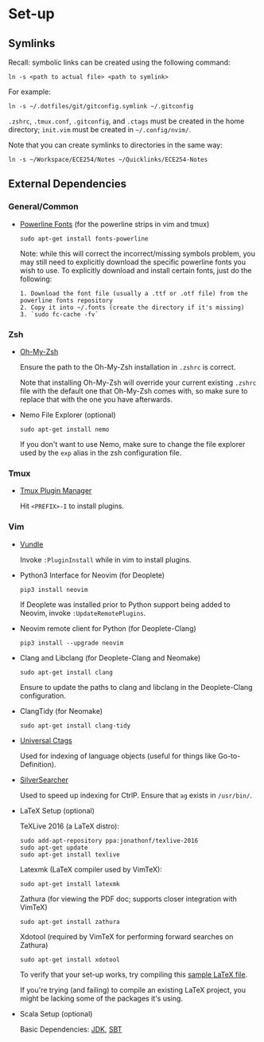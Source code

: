 # Set-up

## Symlinks

Recall: symbolic links can be created using the following command:

```
ln -s <path to actual file> <path to symlink>
```

For example:

```
ln -s ~/.dotfiles/git/gitconfig.symlink ~/.gitconfig
```

`.zshrc`, `.tmux.conf`, `.gitconfig`, and `.ctags` must be created in the home directory; `init.vim` must be created in `~/.config/nvim/`.

Note that you can create symlinks to directories in the same way:

```
ln -s ~/Workspace/ECE254/Notes ~/Quicklinks/ECE254-Notes
```

## External Dependencies

### General/Common

* [Powerline Fonts](https://github.com/powerline/fonts) (for the powerline strips in vim and tmux)

   ```
   sudo apt-get install fonts-powerline
   ```

   Note: while this will correct the incorrect/missing symbols problem, you may still need to explicitly download the specific powerline fonts you wish to use.
   To explicitly download and install certain fonts, just do the following:

      1. Download the font file (usually a .ttf or .otf file) from the powerline fonts repository
      2. Copy it into ~/.fonts (create the directory if it's missing)
      3. `sudo fc-cache -fv`

   [//]: # "How to install fonts on Linux: https://www.blackmoreops.com/2014/07/31/install-fonts-on-linux/"

### Zsh

* [Oh-My-Zsh](https://github.com/robbyrussell/oh-my-zsh)

   Ensure the path to the Oh-My-Zsh installation in `.zshrc` is correct.

   Note that installing Oh-My-Zsh will override your current existing `.zshrc` file with the default one that Oh-My-Zsh comes with, so make sure to replace that with the one you have afterwards.

* Nemo File Explorer (optional)
   ```
   sudo apt-get install nemo
   ```

   If you don't want to use Nemo, make sure to change the file explorer used by the `exp` alias in the zsh configuration file.

### Tmux

* [Tmux Plugin Manager](https://github.com/tmux-plugins/tpm)

   Hit `<PREFIX>-I` to install plugins.

### Vim

* [Vundle](https://github.com/VundleVim/Vundle.vim)

   Invoke `:PluginInstall` while in vim to install plugins.

* Python3 Interface for Neovim (for Deoplete)

   ```
   pip3 install neovim
   ```

   If Deoplete was installed prior to Python support being added to Neovim, invoke `:UpdateRemotePlugins`.

* Neovim remote client for Python (for Deoplete-Clang)

   ```
   pip3 install --upgrade neovim
   ```

* Clang and Libclang (for Deoplete-Clang and Neomake)

   ```
   sudo apt-get install clang
   ```

   Ensure to update the paths to clang and libclang in the Deoplete-Clang configuration.

* ClangTidy (for Neomake)

   ```
   sudo apt-get install clang-tidy
   ```

* [Universal Ctags](https://askubuntu.com/questions/796408/installing-and-using-universal-ctags-instead-of-exuberant-ctags)

   Used for indexing of language objects (useful for things like Go-to-Definition).

* [SilverSearcher](https://github.com/ggreer/the_silver_searcher)

   Used to speed up indexing for CtrlP. Ensure that `ag` exists in `/usr/bin/`.

* LaTeX Setup (optional)

   [//]: # "Getting Started with LaTeX on Linux (the basics): https://stackoverflow.com/questions/1017055/get-started-with-latex-on-linux"

   [//]: # "Compile LaTeX doc manually on Linux: https://tex.stackexchange.com/questions/16884/compiling-a-latex-document-manually"

   TeXLive 2016 (a LaTeX distro):
   ```
   sudo add-apt-repository ppa:jonathonf/texlive-2016
   sudo apt-get update
   sudo apt-get install texlive
   ```

   Latexmk (LaTeX compiler used by VimTeX):
   ```
   sudo apt-get install latexmk
   ```

   Zathura (for viewing the PDF doc; supports closer integration with VimTeX)
   ```
   sudo apt-get install zathura
   ```

   Xdotool (required by VimTeX for performing forward searches on Zathura)
   ```
   sudo apt-get install xdotool
   ```

   To verify that your set-up works, try compiling this [sample LaTeX file](http://www.maths.tcd.ie/~dwilkins/LaTeXPrimer/TypicalInput.html).

   If you're trying (and failing) to compile an existing LaTeX project, you might be lacking some of the packages it's using.

* Scala Setup (optional)

   Basic Dependencies: [JDK](https://stackoverflow.com/questions/14788345/how-to-install-jdk-on-ubuntu-linux), [SBT](http://www.scala-sbt.org/release/docs/Installing-sbt-on-Linux.html)
